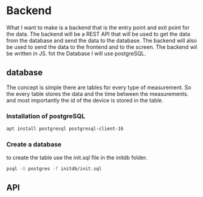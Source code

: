# Backend

What I want to make is a backend that is the entry point and exit point for the data. The backend will be a REST API that will be used to get the data from the database and send the data to the database. The backend will also be used to send the data to the frontend and to the screen. The backend wil be written in JS. fot the Database I will use postgreSQL.

## database

The concept is simple there are tables for every type of measurement. So the every table stores the data and the time between the measurements. and most importantly the id of the device is stored in the table.

### Installation of postgreSQL



```bash
apt install postgresql postgresql-client-16
```

### Create a database

to create the table use the init.sql file in the initdb folder. 

```bash
psql -U postgres -f initdb/init.sql
```

## API


